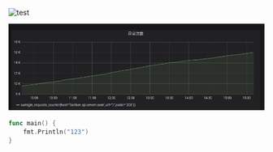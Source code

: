 ![test](/home/baldwin/.config/Typora/typora-user-images/image-20200730153849251.png "123")

<img src="../images/test.png" title="123" style="zoom:75%;" />

```go
func main() {
    fmt.Println("123")
}
```

